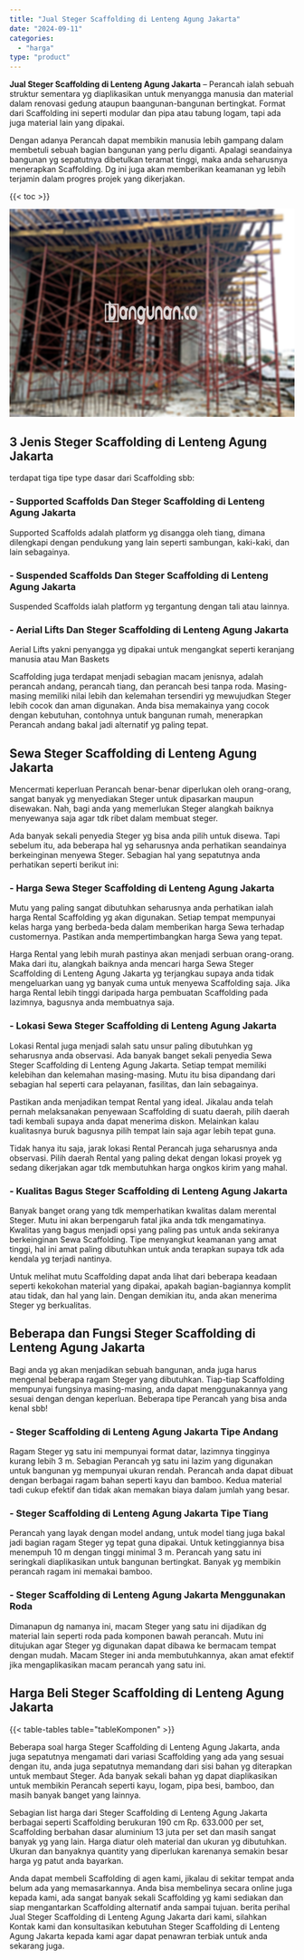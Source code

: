 ```yaml
---
title: "Jual Steger Scaffolding di Lenteng Agung Jakarta"
date: "2024-09-11"
categories: 
  - "harga"
type: "product"
---
```


**Jual Steger Scaffolding di Lenteng Agung Jakarta** – Perancah ialah sebuah struktur sementara yg diaplikasikan untuk menyangga manusia dan material dalam renovasi gedung ataupun baangunan-bangunan bertingkat. Format dari Scaffolding ini seperti modular dan pipa atau tabung logam, tapi ada juga material lain yang dipakai.

Dengan adanya Perancah dapat membikin manusia lebih gampang dalam membetuli sebuah bagian bangunan yang perlu diganti. Apalagi seandainya bangunan yg sepatutnya dibetulkan teramat tinggi, maka anda seharusnya menerapkan Scaffolding. Dg ini juga akan memberikan keamanan yg lebih terjamin dalam progres projek yang dikerjakan.

{{< toc >}}

![Jual Steger Scaffolding di Lenteng Agung Jakarta](/images/sewa-scaffolding-steger-28.png)

## 3 Jenis Steger Scaffolding di Lenteng Agung Jakarta

terdapat tiga tipe type dasar dari Scaffolding sbb:

### \- Supported Scaffolds Dan Steger Scaffolding di Lenteng Agung Jakarta

Supported Scaffolds adalah platform yg disangga oleh tiang, dimana dilengkapi dengan pendukung yang lain seperti sambungan, kaki-kaki, dan lain sebagainya.

### \- Suspended Scaffolds Dan Steger Scaffolding di Lenteng Agung Jakarta

Suspended Scaffolds ialah platform yg tergantung dengan tali atau lainnya.

### \- Aerial Lifts Dan Steger Scaffolding di Lenteng Agung Jakarta

Aerial Lifts yakni penyangga yg dipakai untuk mengangkat seperti keranjang manusia atau Man Baskets

Scaffolding juga terdapat menjadi sebagian macam jenisnya, adalah perancah andang, perancah tiang, dan perancah besi tanpa roda. Masing-masing memiliki nilai lebih dan kelemahan tersendiri yg mewujudkan Steger lebih cocok dan aman digunakan. Anda bisa memakainya yang cocok dengan kebutuhan, contohnya untuk bangunan rumah, menerapkan Perancah andang bakal jadi alternatif yg paling tepat.

## Sewa Steger Scaffolding di Lenteng Agung Jakarta

Mencermati keperluan Perancah benar-benar diperlukan oleh orang-orang, sangat banyak yg menyediakan Steger untuk dipasarkan maupun disewakan. Nah, bagi anda yang memerlukan Steger alangkah baiknya menyewanya saja agar tdk ribet dalam membuat steger.

Ada banyak sekali penyedia Steger yg bisa anda pilih untuk disewa. Tapi sebelum itu, ada beberapa hal yg seharusnya anda perhatikan seandainya berkeinginan menyewa Steger. Sebagian hal yang sepatutnya anda perhatikan seperti berikut ini:

### \- Harga Sewa Steger Scaffolding di Lenteng Agung Jakarta

Mutu yang paling sangat dibutuhkan seharusnya anda perhatikan ialah harga Rental Scaffolding yg akan digunakan. Setiap tempat mempunyai kelas harga yang berbeda-beda dalam memberikan harga Sewa terhadap customernya. Pastikan anda mempertimbangkan harga Sewa yang tepat.

Harga Rental yang lebih murah pastinya akan menjadi serbuan orang-orang. Maka dari itu, alangkah baiknya anda mencari harga Sewa Steger Scaffolding di Lenteng Agung Jakarta yg terjangkau supaya anda tidak mengeluarkan uang yg banyak cuma untuk menyewa Scaffolding saja. Jika harga Rental lebih tinggi daripada harga pembuatan Scaffolding pada lazimnya, bagusnya anda membuatnya saja.

### \- Lokasi Sewa Steger Scaffolding di Lenteng Agung Jakarta

Lokasi Rental juga menjadi salah satu unsur paling dibutuhkan yg seharusnya anda observasi. Ada banyak banget sekali penyedia Sewa Steger Scaffolding di Lenteng Agung Jakarta. Setiap tempat memiliki kelebihan dan kelemahan masing-masing. Mutu itu bisa dipandang dari sebagian hal seperti cara pelayanan, fasilitas, dan lain sebagainya.

Pastikan anda menjadikan tempat Rental yang ideal. Jikalau anda telah pernah melaksanakan penyewaan Scaffolding di suatu daerah, pilih daerah tadi kembali supaya anda dapat menerima diskon. Melainkan kalau kualitasnya buruk bagusnya pilih tempat lain saja agar lebih tepat guna.

Tidak hanya itu saja, jarak lokasi Rental Perancah juga seharusnya anda observasi. Pilih daerah Rental yang paling dekat dengan lokasi proyek yg sedang dikerjakan agar tdk membutuhkan harga ongkos kirim yang mahal.

### \- Kualitas Bagus Steger Scaffolding di Lenteng Agung Jakarta

Banyak banget orang yang tdk memperhatikan kwalitas dalam merental Steger. Mutu ini akan berpengaruh fatal jika anda tdk mengamatinya. Kwalitas yang bagus menjadi opsi yang paling pas untuk anda sekiranya berkeinginan Sewa Scaffolding. Tipe menyangkut keamanan yang amat tinggi, hal ini amat paling dibutuhkan untuk anda terapkan supaya tdk ada kendala yg terjadi nantinya.

Untuk melihat mutu Scaffolding dapat anda lihat dari beberapa keadaan seperti kekokohan material yang dipakai, apakah bagian-bagiannya komplit atau tidak, dan hal yang lain. Dengan demikian itu, anda akan menerima Steger yg berkualitas.

## Beberapa dan Fungsi Steger Scaffolding di Lenteng Agung Jakarta

Bagi anda yg akan menjadikan sebuah bangunan, anda juga harus mengenal beberapa ragam Steger yang dibutuhkan. Tiap-tiap Scaffolding mempunyai fungsinya masing-masing, anda dapat menggunakannya yang sesuai dengan dengan keperluan. Beberapa tipe Perancah yang bisa anda kenal sbb!

### \- Steger Scaffolding di Lenteng Agung Jakarta Tipe Andang

Ragam Steger yg satu ini mempunyai format datar, lazimnya tingginya kurang lebih 3 m. Sebagian Perancah yg satu ini lazim yang digunakan untuk bangunan yg mempunyai ukuran rendah. Perancah anda dapat dibuat dengan berbagai ragam bahan seperti kayu dan bamboo. Kedua material tadi cukup efektif dan tidak akan memakan biaya dalam jumlah yang besar.

### \- Steger Scaffolding di Lenteng Agung Jakarta Tipe Tiang

Perancah yang layak dengan model andang, untuk model tiang juga bakal jadi bagian ragam Steger yg tepat guna dipakai. Untuk ketinggiannya bisa menempuh 10 m dengan tinggi minimal 3 m. Perancah yang satu ini seringkali diaplikasikan untuk bangunan bertingkat. Banyak yg membikin perancah ragam ini memakai bamboo.

### \- Steger Scaffolding di Lenteng Agung Jakarta Menggunakan Roda

Dimanapun dg namanya ini, macam Steger yang satu ini dijadikan dg material lain seperti roda pada komponen bawah perancah. Mutu ini ditujukan agar Steger yg digunakan dapat dibawa ke bermacam tempat dengan mudah. Macam Steger ini anda membutuhkannya, akan amat efektif jika mengaplikasikan macam perancah yang satu ini.

## Harga Beli Steger Scaffolding di Lenteng Agung Jakarta

{{< table-tables table="tableKomponen" >}}

Beberapa soal harga Steger Scaffolding di Lenteng Agung Jakarta, anda juga sepatutnya mengamati dari variasi Scaffolding yang ada yang sesuai dengan itu, anda juga sepatutnya memandang dari sisi bahan yg diterapkan untuk membaut Steger. Ada banyak sekali bahan yg dapat diaplikasikan untuk membikin Perancah seperti kayu, logam, pipa besi, bamboo, dan masih banyak banget yang lainnya.

Sebagian list harga dari Steger Scaffolding di Lenteng Agung Jakarta berbagai seperti Scaffolding berukuran 190 cm Rp. 633.000 per set, Scaffolding berbahan dasar aluminium 13 juta per set dan masih sangat banyak yg yang lain. Harga diatur oleh material dan ukuran yg dibutuhkan. Ukuran dan banyaknya quantity yang diperlukan karenanya semakin besar harga yg patut anda bayarkan.

Anda dapat membeli Scaffolding di agen kami, jikalau di sekitar tempat anda belum ada yang memasarkannya. Anda bisa membelinya secara online juga kepada kami, ada sangat banyak sekali Scaffolding yg kami sediakan dan siap mengantarkan Scaffolding alternatif anda sampai tujuan. berita perihal Jual Steger Scaffolding di Lenteng Agung Jakarta dari kami, silahkan Kontak kami dan konsultasikan kebutuhan Steger Scaffolding di Lenteng Agung Jakarta kepada kami agar dapat penawran terbiak untuk anda sekarang juga.

